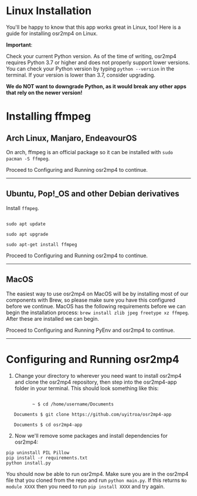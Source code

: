 # Linux Installation

You'll be happy to know that this app works great in Linux, too! Here is a guide for installing osr2mp4 on Linux.

**Important**:

Check your current Python version. As of the time of writing, osr2mp4 requires Python 3.7 or higher and does not properly support lower versions. You can check your Python version by typing `python --version` in the terminal. If your version is lower than 3.7, consider upgrading.

**We do NOT want to downgrade Python, as it would break any other apps that rely on the newer version!**

# Installing ffmpeg

## Arch Linux, Manjaro, EndeavourOS

On arch, ffmpeg is an official package so it can be installed with `sudo pacman -S ffmpeg`. 

Proceed to Configuring and Running osr2mp4 to continue.

-------------------------------------------------------------------------------------------------------------------------------------

## Ubuntu, Pop!_OS and other Debian derivatives

Install `ffmpeg`.

```

sudo apt update

sudo apt upgrade

sudo apt-get install ffmpeg

```

Proceed to Configuring and Running osr2mp4 to continue.

-------------------------------------------------------------------------------------------------------------------------------------

## MacOS

The easiest way to use osr2mp4 on MacOS will be by installing most of our components with Brew, so please make sure you have this configured before we continue. MacOS has the following requirements before we can begin the installation process: `brew install zlib jpeg freetype xz ffmpeg`. After these are installed we can begin. 

Proceed to Configuring and Running PyEnv and osr2mp4 to continue.

-------------------------------------------------------------------------------------------------------------------------------------

# Configuring and Running osr2mp4

1. Change your directory to wherever you need want to install osr2mp4 and clone the osr2mp4 repository, then step into the osr2mp4-app folder in your terminal. This should look something like this:

```

          ~ $ cd /home/username/Documents

   Documents $ git clone https://github.com/uyitroa/osr2mp4-app

   Documents $ cd osr2mp4-app

```

2. Now we'll remove some packages and install dependencies for osr2mp4: 

```
pip uninstall PIL Pillow
pip install -r requirements.txt
python install.py
```
You should now be able to run osr2mp4. Make sure you are in the osr2mp4 file that you cloned from the repo and run `python main.py`. If this returns `No module XXXX` then you need to run `pip install XXXX` and try again.
